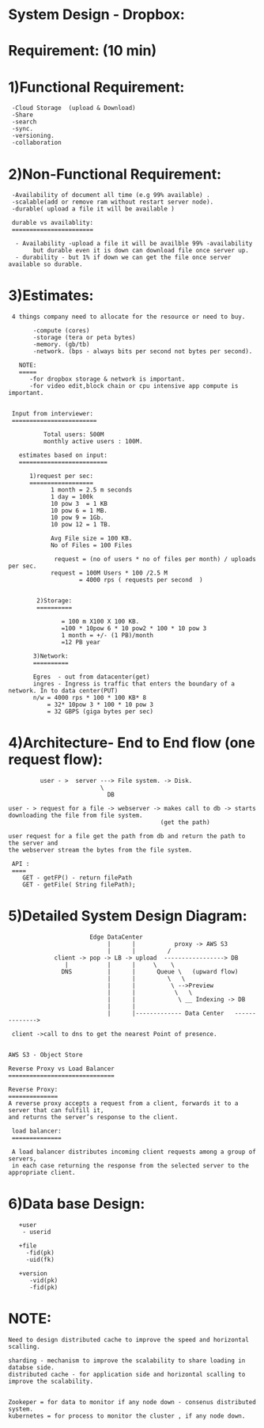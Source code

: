 System Design - Dropbox:
========================


Requirement: (10 min)
=====================

1)Functional Requirement:
==========================

     -Cloud Storage  (upload & Download)
     -Share
     -search
     -sync.
     -versioning.
     -collaboration
     
2)Non-Functional Requirement:
==============================
    
     -Availability of document all time (e.g 99% available) .
     -scalable(add or remove ram without restart server node).
     -durable( upload a file it will be available )
     
     durable vs availablity:
     =======================
     
      - Availability -upload a file it will be availble 99% -availability
           but durable even it is down can download file once server up.
      - durability - but 1% if down we can get the file once server available so durable.

3)Estimates:
============

     4 things company need to allocate for the resource or need to buy.

           -compute (cores) 
           -storage (tera or peta bytes)
           -memory. (gb/tb)
           -network. (bps - always bits per second not bytes per second).

       NOTE:
       =====
          -for dropbox storage & network is important.
          -for video edit,block chain or cpu intensive app compute is important.


     Input from interviewer:
     ========================

              Total users: 500M
              monthly active users : 100M.

       estimates based on input:
       =========================
       
          1)request per sec:
          ==================
                1 month = 2.5 m seconds
                1 day = 100k
                10 pow 3  = 1 KB
                10 pow 6 = 1 MB.
                10 pow 9 = 1Gb.
                10 pow 12 = 1 TB.
                
                Avg File size = 100 KB.
                No of Files = 100 Files
                
                 request = (no of users * no of files per month) / uploads per sec.
                request = 100M Users * 100 /2.5 M
                        = 4000 rps ( requests per second  )
             
             
            2)Storage:
            ==========
            
                   = 100 m X100 X 100 KB.
                   =100 * 10pow 6 * 10 pow2 * 100 * 10 pow 3
                   1 month = +/- (1 PB)/month
                   =12 PB year
                   
           3)Network:
           ==========
    
           Egres  - out from datacenter(get) 
           ingres - Ingress is traffic that enters the boundary of a network. In to data center(PUT) 
           n/w = 4000 rps * 100 * 100 KB* 8
               = 32* 10pow 3 * 100 * 10 pow 3 
               = 32 GBPS (giga bytes per sec)
 
 
 4)Architecture- End to End flow (one request flow):
 ====================================================
 
 
             user - >  server ---> File system. -> Disk.
                              \
                                DB  
               
    user - > request for a file -> webserver -> makes call to db -> starts downloading the file from file system.
                                               (get the path)
   
    user request for a file get the path from db and return the path to the server and
    the webserver stream the bytes from the file system.
     
     API :
     ====
        GET - getFP() - return filePath
        GET - getFile( String filePath);
      
      
5)Detailed  System Design Diagram:
==================================
   

                           Edge DataCenter
                                |      |           proxy -> AWS S3
                                |      |         / 
                 client -> pop -> LB -> upload  -----------------> DB
                    |           |      |     \    \
                   DNS          |      |      Queue \   (upward flow)                  
                                |      |         \   \
                                |      |          \ -->Preview 
                                |      |           \   \
                                |      |            \ __ Indexing -> DB
                                |      |            
                                |      |------------- Data Center   -------------->                   

     client ->call to dns to get the nearest Point of presence.


    AWS S3 - Object Store 
    
    Reverse Proxy vs Load Balancer
    ==============================
    
    Reverse Proxy:
    ==============
    A reverse proxy accepts a request from a client, forwards it to a server that can fulfill it,
    and returns the server’s response to the client.

     load balancer:
     ==============
     
     A load balancer distributes incoming client requests among a group of servers, 
     in each case returning the response from the selected server to the appropriate client.

    
6)Data base Design:
===================

       +user 
        - userid

       +file
         -fid(pk)
         -uid(fk)

       +version
          -vid(pk)
          -fid(pk)
 
 
 NOTE:
 =====
 
    Need to design distributed cache to improve the speed and horizontal scalling.
    
    sharding - mechanism to improve the scalability to share loading in databse side.
    distributed cache - for application side and horizontal scalling to improve the scalability.
    
    
    Zookeper = for data to monitor if any node down - consenus distributed system. 
    kubernetes = for process to monitor the cluster , if any node down.
    
          
